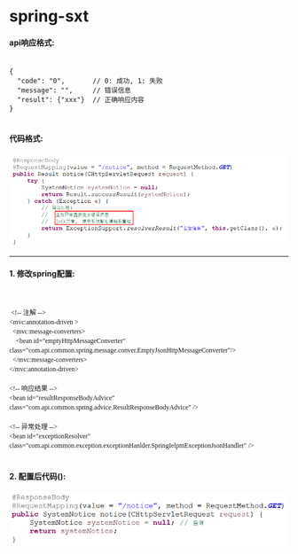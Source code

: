 # spring-sxt

#### api响应格式:
<pre>
<code>
{
  "code": "0",       // 0: 成功, 1: 失败
  "message": "",     // 错误信息
  "result": {"xxx"}  // 正确响应内容
}
</code>
</pre>

#### 代码格式:
![](https://raw.githubusercontent.com/what-sxt/spring-sxt/master/template.png)


***
#### 1. 修改spring配置:
<pre>
<code>
<font style='font-family:Comic Sans MS'>
 &lt;!-- 注解 --&gt;
&lt;mvc:annotation-driven &gt;
  &lt;mvc:message-converters&gt;
	&lt;bean id=&quot;emptyHttpMessageConverter&quot; class=&quot;com.api.common.spring.message.conver.EmptyJsonHttpMessageConverter&quot;/&gt;
  &lt;/mvc:message-converters&gt;
&lt;/mvc:annotation-driven&gt;
	
&lt;!-- 响应结果 --&gt;
&lt;bean id=&quot;resultResponseBodyAdvice&quot; class=&quot;com.api.common.spring.advice.ResultResponseBodyAdvice&quot; /&gt;
	
&lt;!-- 异常处理 --&gt;
&lt;bean id=&quot;exceptionResolver&quot; class=&quot;com.api.common.exception.exceptionHanlder.SpringIelpmExceptionJsonHandler&quot; /&gt;
	</font>
</code></pre>
#### 2. 配置后代码():
![](https://raw.githubusercontent.com/what-sxt/spring-sxt/master/cfg-template.png)


















